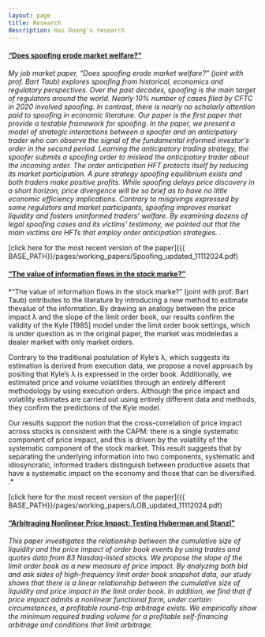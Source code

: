 ```yaml
---
layout: page
title: Research
description: Hai Duong's research
---
```




#### <u>“Does spoofing erode market welfare?”</u>
*My job market paper, “Does spoofing erode market welfare?” (joint with prof. Bart Taub) explores spoofing from historical, economics and regulatory perspectives. Over the past decades, spoofing is the main target of regulators around the world.  Nearly 10% number of cases filed by CFTC in 2020 involved spoofing. In contrast, there is nearly no scholarly attention paid to spoofing in economic literature. Our paper is the first paper that provide a testable framework for spoofing. In the paper, we present a model of strategic interactions between a spoofer and an anticipatory trader who can observe the signal of the fundamental informed investor's order in the second period. Learning the anticipatory trading strategy,  the spoofer submits a spoofing order to mislead the anticipatory trader about the incoming order. The order anticipation HFT protects itself by reducing its market participation. A pure strategy spoofing equilibrium exists and both traders make positive profits. While spoofing delays price discovery in a short horizon, price divergence will be so brief as to have no little economic efficiency implications. Contrary to misgivings expressed by some regulators and market participants, spoofing improves market liquidity and fosters uninformed traders' welfare. By examining dozens of legal spoofing cases and its victims’ testimony, we pointed out that the main victims are HFTs that employ order anticipation strategies. .*

[click here for the most recent version of the paper]({{ BASE_PATH}}/pages/working_papers/Spoofing_updated_11112024.pdf)

#### <u>“The value of information flows in the stock marke?”</u>
*“The value of information flows in the stock marke?” (joint with prof. Bart Taub) ontributes to the literature by introducing a new method to estimate thevalue of the information. By drawing an analogy between the price impact λ and the slope of the limit order book, our results confirm the validity of the Kyle [1985] model under the limit order book settings, which is under question as in the original paper, the market was modeledas a dealer market with only market orders.

Contrary to the traditional postulation of Kyle’s λ, which suggests its estimation is derived
from execution data, we propose a novel approach by positing that Kyle’s λ is expressed in the
order book. Additionally, we estimated price and volume volatilities through an entirely different
methodology by using execution orders. Although the price impact and volatility estimates are
carried out using entirely different data and methods, they confirm the predictions of the Kyle
model.

Our results support the notion that the cross-correlation of price impact across stocks is consistent with the CAPM: there is a single systematic component of price impact, and this is driven by the volatility of the systematic component of the stock market. This result suggests that by separating the underlying information into two components, systematic and idiosyncratic, informed traders distinguish between productive assets that have a systematic impact on the economy and those that can be diversified. .*

[click here for the most recent version of the paper]({{ BASE_PATH}}/pages/working_papers/LOB_updated_11112024.pdf)

#### <u>“Arbitraging Nonlinear Price Impact: Testing Huberman and Stanzl”</u>
*This paper investigates the relationship between the cumulative size of liquidity and the price
impact of order book events by using trades and quotes data from 83 Nasdaq-listed stocks. We
propose the slope of the limit order book as a new measure of price impact. By analyzing both
bid and ask sides of high-frequency limit order book snapshot data, our study shows that there is
a linear relationship between the cumulative size of liquidity and price impact in the limit order
book. In addition, we find that if price impact admits a nonlinear functional form, under certain
circumstances, a profitable round-trip arbitrage exists. We empirically show the minimum required
trading volume for a profitable self-financing arbitrage and conditions that limit arbitrage.*
<!-- Note: this is how to write a comment in HTML. Everything in here won't show up on your webpage.-->

<!--
To increase the size of the title, use fewer # in front of the paper title.
To decrease the size of the title, use more #. 
To remove the italics, remove the * before and after the description
To remove the underline from the title, remove the <u> tags (<u> and </u>)
-->